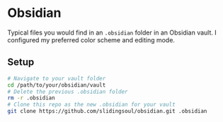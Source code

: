 # Obsidian
Typical files you would find in an `.obsidian` folder in an Obsidian vault. I configured my preferred color scheme and editing mode.

## Setup
```bash
# Navigate to your vault folder
cd /path/to/your/obsidian/vault
# Delete the previous .obsidian folder
rm -r .obsidian
# Clone this repo as the new .obsidian for your vault
git clone https://github.com/slidingsoul/obsidian.git .obsidian
```